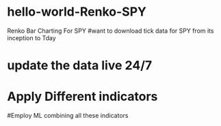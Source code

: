 # hello-world-Renko-SPY
Renko Bar Charting For SPY
#want to download tick data for SPY from its inception to Tday
# update the data live 24/7
# Apply Different indicators
#Employ ML combining all these indicators
